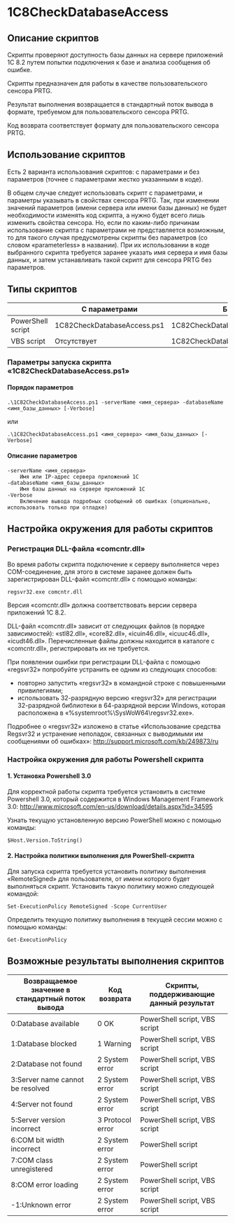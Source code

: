 ﻿# 1C8CheckDatabaseAccess

## Описание скриптов

Скрипты проверяют доступность базы данных на сервере приложений 1С 8.2 путем попытки подключения к базе и анализа сообщения об ошибке.

Скрипты предназначен для работы в качестве пользовательского сенсора PRTG.

Результат выполнения возвращается в стандартный поток вывода в формате, требуемом для пользовательского сенсора PRTG.

Код возврата соответствует формату для пользовательского сенсора PRTG.

## Использование скриптов

Есть 2 варианта использования скриптов: с параметрами и без параметров (точнее с параметрами жестко указанными в коде).

В общем случае следует использовать скрипт с параметрами, и параметры указывать в свойствах сенсора PRTG. Так, при изменении значений параметров (имени сервера или имени базы данных) не будет необходимости изменять код скрипта, а нужно будет всего лишь изменить свойства сенсора. Но, если по каким-либо причинам использование скрипта с параметрами не представляется возможным, то для такого случая предусмотрены скрипты без параметров (со словом «parameterless» в названии). При их использовании в коде выбранного скрипта требуется заранее указать имя сервера и имя базы данных, и затем устанавливать такой скрипт для сенсора PRTG без параметров.

## Типы скриптов

|                   | С параметрами               | Без параметров                            |
|-------------------|-----------------------------|-------------------------------------------|
| PowerShell script | 1C82CheckDatabaseAccess.ps1 | 1C82CheckDatabaseAccess_parameterless.ps1 |
| VBS script        | Отсутствует                 | 1C82CheckDatabaseAccess_parameterless.vbs |

### Параметры запуска скрипта «1C82CheckDatabaseAccess.ps1»

#### Порядок параметров

```
.\1C82CheckDatabaseAccess.ps1 -serverName <имя_сервера> -databaseName <имя_базы_данных> [-Verbose]
```
или
```
.\1C82CheckDatabaseAccess.ps1 <имя_сервера> <имя_базы_данных> [-Verbose]
```

#### Описание параметров

```
-serverName <имя_сервера>
    Имя или IP-адрес сервера приложений 1С
-databaseName <имя_базы_данных>
    Имя базы данных на сервере приложений 1С
-Verbose
    Включение вывода подробных сообщений об ошибках (опционально, использовать только при отладке)
```

## Настройка окружения для работы скриптов

### Регистрация DLL-файла «comcntr.dll»

Во время работы скрипта подключение к серверу выполняется через COM-соединение, для этого в системе заранее должен быть зарегистрирован DLL-файл «comcntr.dll» с помощью команды:
```
regsvr32.exe comcntr.dll
```
Версия «comcntr.dll» должна соответствовать версии сервера приложений 1С 8.2.

DLL-файл «comcntr.dll» зависит от следующих файлов (в порядке зависимостей): «stl82.dll», «core82.dll», «icuin46.dll», «icuuc46.dll», «icudt46.dll». Перечисленные файлы должны находится в каталоге с «comcntr.dll», регистрировать их не требуется.

При появлении ошибки при регистрации DLL-файла с помощью «regsvr32» попробуйте устранить ее одним из следующих способов:
- повторно запустить «regsvr32» в командной строке с повышенными привилегиями;
- использовать 32-разрядную версию «regsvr32» для регистрации 32-разрядной библиотеки в 64-разрядной версии Windows, которая расположена в «%systemroot%\SysWoW64\regsvr32.exe».

Подробнее о «regsvr32» изложено в статье «Использование средства Regsvr32 и устранение неполадок, связанных с выводимыми им сообщениями об ошибках»: http://support.microsoft.com/kb/249873/ru

### Настройка окружения для работы Powershell скрипта

#### 1. Установка Powershell 3.0

Для корректной работы скрипта требуется установить в системе Powershell 3.0, который содержится в Windows Management Framework 3.0: http://www.microsoft.com/en-us/download/details.aspx?id=34595

Узнать текущую установленную версию PowerShell можно с помощью команды:
```
$Host.Version.ToString()
```

#### 2. Настройка политики выполнения для PowerShell-скрипта

Для запуска скрипта требуется установить политику выполнения «RemoteSigned» для пользователя, от имени которого будет выполняться скрипт. Установить такую политику можно следующей командой:
```
Set-ExecutionPolicy RemoteSigned -Scope CurrentUser
```
Определить текущую политику выполнения в текущей сессии можно с помощью команды:
```
Get-ExecutionPolicy
```

## Возможные результаты выполнения скриптов

| Возвращаемое значение в стандартный поток вывода | Код возврата     | Скрипты, поддерживающие данный результат |
|--------------------------------------------------|------------------|------------------------------------------|
| 0:Database available                             | 0 OK             | PowerShell script, VBS script            |
| 1:Database blocked                               | 1 Warning        | PowerShell script, VBS script            |
| 2:Database not found                             | 2 System error   | PowerShell script, VBS script            |
| 3:Server name cannot be resolved                 | 2 System error   | PowerShell script, VBS script            |
| 4:Server not found                               | 2 System error   | PowerShell script, VBS script            |
| 5:Server version incorrect                       | 3 Protocol error | PowerShell script, VBS script            |
| 6:COM bit width incorrect                        | 2 System error   | PowerShell script                        |
| 7:COM class unregistered                         | 2 System error   | PowerShell script                        |
| 8:COM error loading                              | 2 System error   | PowerShell script, VBS script            |
| -1:Unknown error                                 | 2 System error   | PowerShell script, VBS script            |
